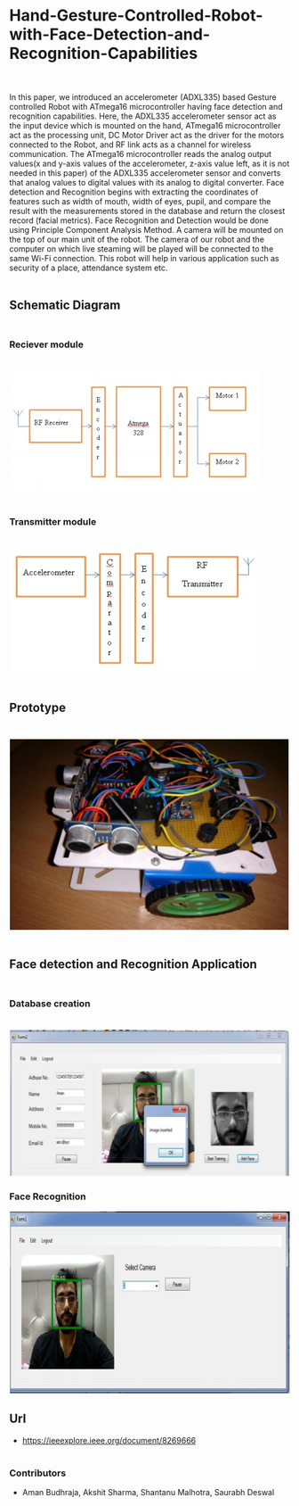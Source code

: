 # Hand-Gesture-Controlled-Robot-with-Face-Detection-and-Recognition-Capabilities <br><br>

In this paper, we introduced an accelerometer (ADXL335) based Gesture controlled Robot with ATmega16 microcontroller having face detection and recognition capabilities. Here, the ADXL335 accelerometer sensor act as the input device which is mounted on the hand, ATmega16 microcontroller act as the processing unit, DC Motor Driver act as the driver for the motors connected to the Robot, and RF link acts as a channel for wireless communication. The ATmega16 microcontroller reads the analog output values(x and y-axis values of the accelerometer, z-axis value left, as it is not needed in this paper) of the ADXL335 accelerometer sensor and converts that analog values to digital values with its analog to digital converter. Face detection and Recognition begins with extracting the coordinates of
features such as width of mouth, width of eyes, pupil, and compare the result with the measurements stored in the database and return the closest record (facial metrics). Face Recognition and Detection would be done using Principle Component Analysis Method. A camera will be mounted on the top of our main unit of the robot. The camera of our robot and the computer on which live steaming will be played will be connected to the same Wi-Fi connection. This robot will help in various application such as security of a place, attendance system etc.<br><br>

## Schematic Diagram <br><br>

### Reciever module <br><br>

![](./images/Rm_module.PNG)<br><br>

### Transmitter module <br><br>

![](./images/Tm_module.PNG)<br><br>

## Prototype <br><br>

![](./images/robot.PNG)<br><br>

## Face detection and Recognition Application <br><br>

### Database creation <br><br>

![](./images/Cr_database.PNG)

### Face Recognition

![](./images/di_database.PNG)

## Url

- https://ieeexplore.ieee.org/document/8269666<br><br>

### Contributors

- Aman Budhraja, Akshit Sharma, Shantanu Malhotra, Saurabh Deswal
